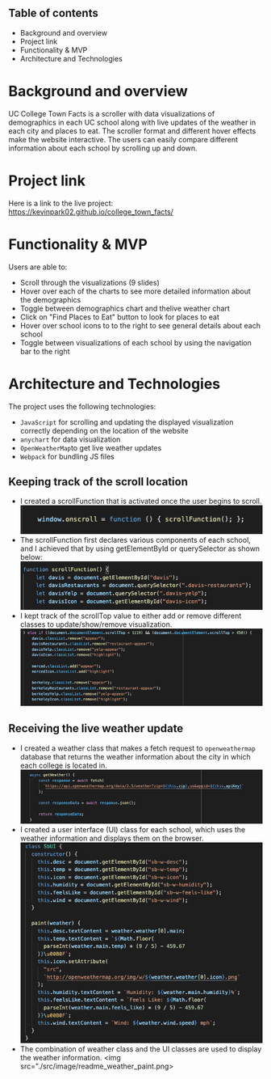 ## Table of contents
* Background and overview
* Project link
* Functionality & MVP
* Architecture and Technologies

# Background and overview
UC College Town Facts is a scroller with data visualizations of demographics in each UC school along with live updates of the weather in each city and places to eat. The scroller format and different hover effects make the website interactive. The users can easily compare different information about each school by scrolling up and down.

# Project link
Here is a link to the live project: https://kevinpark02.github.io/college_town_facts/

# Functionality & MVP
Users are able to: 
* Scroll through the visualizations (9 slides)
* Hover over each of the charts to see more detailed information about the demographics
* Toggle between demographics chart and thelive weather chart
* Click on "Find Places to Eat" button to look for places to eat
* Hover over school icons to to the right to see general details about each school
* Toggle between visualizations of each school by using the navigation bar to the right

# Architecture and Technologies
The project uses the following technologies:

* `JavaScript` for scrolling and updating the displayed visualization correctly depending on the location of the website
* `anychart` for data visualization
* `OpenWeatherMap`to get live weather updates
* `Webpack` for bundling JS files

## Keeping track of the scroll location
* I created a scrollFunction that is activated once the user begins to scroll. 
    <img src="./src/image/readme_onscroll_snippet.png">
* The scrollFunction first declares various components of each school, and I achieved that by using getElementById or querySelector as shown below:
    <img src="./src/image/readme_declare.png">
* I kept track of the scrollTop value to either add or remove different classes to update/show/remove visualization.
    <img src="./src/image/readme_track.png">

## Receiving the live weather update
* I created a weather class that makes a fetch request to `openweathermap` database that returns the weather information about the city in which each college is located in.
    <img src="./src/image/readme_weather_request.png">
* I created a user interface (UI) class for each school, which uses the weather information and displays them on the browser.
    <img src="./src/image/readme_ui.png">
* The combination of weather class and the UI classes are used to display the weather information.
    <img src="./src/image/readme_weather_paint.png>